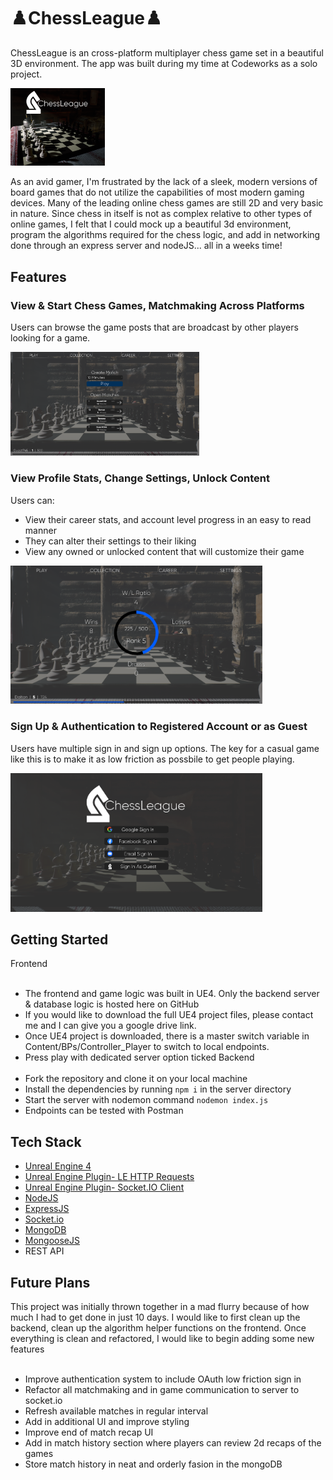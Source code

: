 # ♟️ChessLeague♟️
ChessLeague is an cross-platform multiplayer chess game set in a beautiful 3D environment. The app was built during my time at Codeworks as a solo project.

<img src="./screenshots/ingamewlogo.png" width="30%"/>

As an avid gamer, I'm frustrated by the lack of a sleek, modern versions of board games that do not utilize the capabilities of most modern gaming devices. 
Many of the leading online chess games are still 2D and very basic in nature. Since chess in itself is not as complex relative to other types of online games, 
I felt that I could mock up a beautiful 3d environment, program the algorithms required for the chess logic, and add in networking done through an express server and nodeJS... all in a weeks time!


## Features

### View & Start Chess Games, Matchmaking Across Platforms

Users can browse the game posts that are broadcast by other players looking for a game.

<img src="./screenshots/matches.PNG" width="60%" />


### View Profile Stats, Change Settings, Unlock Content

Users can:

- View their career stats, and account level progress in an easy to read manner
- They can alter their settings to their liking
- View any owned or unlocked content that will customize their game

<img src="./screenshots/account.PNG" width="80%"/>

### Sign Up & Authentication to Registered Account or as Guest

Users have multiple sign in and sign up options. The key for a casual
game like this is to make it as low friction as possbile to get 
people playing.

<img src="./screenshots/Login.PNG" width="80%"/>

## Getting Started
Frontend <br></br>
- The frontend and game logic was built in UE4. Only the backend server & database logic is hosted here on GitHub
- If you would like to download the full UE4 project files, please contact me and I can give you a google drive link.
- Once UE4 project is downloaded, there is a master switch variable in Content/BPs/Controller_Player to switch to local endpoints. 
- Press play with dedicated server option ticked
Backend <br></br>
- Fork the repository and clone it on your local machine
- Install the dependencies by running `npm i` in the server directory
- Start the server with nodemon command `nodemon index.js`
- Endpoints can be tested with Postman

## Tech Stack

- [Unreal Engine 4](https://www.unrealengine.com/en-US/)
- [Unreal Engine Plugin- LE HTTP Requests](https://www.unrealengine.com/marketplace/en-US/product/low-entry-http-request)
- [Unreal Engine Plugin- Socket.IO Client](https://www.unrealengine.com/marketplace/en-US/product/socket-io-client)
- [NodeJS](https://nodejs.org/en/)
- [ExpressJS](https://expressjs.com/)
- [Socket.io](https://socket.io/)
- [MongoDB](https://www.mongodb.com/)
- [MongooseJS](https://mongoosejs.com/)
- REST API

## Future Plans

This project was initially thrown together in a mad flurry because of how much I had to get done in just 10 days. I would like 
to first clean up the backend, clean up the algorithm helper functions on the frontend. Once everything is clean and refactored, 
I would like to begin adding some new features <br></br>
- Improve authentication system to include OAuth low friction sign in
- Refactor all matchmaking and in game communication to server to socket.io
- Refresh available matches in regular interval
- Add in additional UI and improve styling
- Improve end of match recap UI
- Add in match history section where players can review 2d recaps of the games
- Store match history in neat and orderly fasion in the mongoDB

